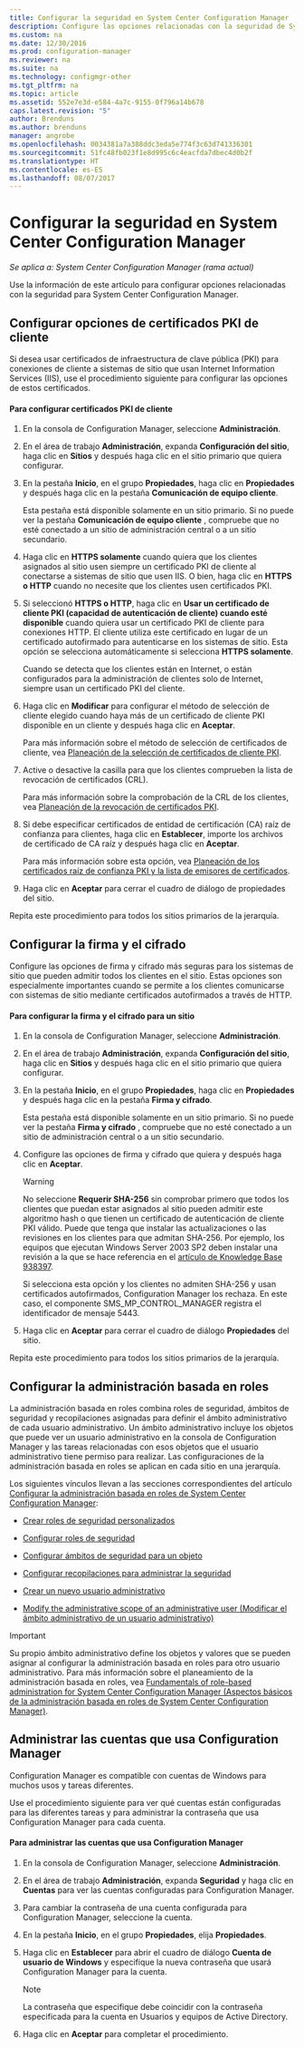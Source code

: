 ```yaml
---
title: Configurar la seguridad en System Center Configuration Manager | Microsoft Docs
description: Configure las opciones relacionadas con la seguridad de System Center Configuration Manager.
ms.custom: na
ms.date: 12/30/2016
ms.prod: configuration-manager
ms.reviewer: na
ms.suite: na
ms.technology: configmgr-other
ms.tgt_pltfrm: na
ms.topic: article
ms.assetid: 552e7e3d-e584-4a7c-9155-0f796a14b678
caps.latest.revision: "5"
author: Brenduns
ms.author: brenduns
manager: angrobe
ms.openlocfilehash: 0034381a7a388ddc3eda5e774f3c63d741336301
ms.sourcegitcommit: 51fc48fb023f1e8d995c6c4eacfda7dbec4d0b2f
ms.translationtype: HT
ms.contentlocale: es-ES
ms.lasthandoff: 08/07/2017
---
```

# <a name="configure-security-in-system-center-configuration-manager"></a>Configurar la seguridad en System Center Configuration Manager

*Se aplica a: System Center Configuration Manager (rama actual)*

Use la información de este artículo para configurar opciones relacionadas con la seguridad para System Center Configuration Manager.  

##  <a name="BKMK_ConfigureClientPKI"></a> Configurar opciones de certificados PKI de cliente  
Si desea usar certificados de infraestructura de clave pública (PKI) para conexiones de cliente a sistemas de sitio que usan Internet Information Services (IIS), use el procedimiento siguiente para configurar las opciones de estos certificados.  

#### <a name="to-configure-client-pki-certificate-settings"></a>Para configurar certificados PKI de cliente  

1.  En la consola de Configuration Manager, seleccione **Administración**.  

2.  En el área de trabajo **Administración**, expanda **Configuración del sitio**, haga clic en **Sitios** y después haga clic en el sitio primario que quiera configurar.  

3.  En la pestaña **Inicio**, en el grupo **Propiedades**, haga clic en **Propiedades** y después haga clic en la pestaña **Comunicación de equipo cliente**.  

    Esta pestaña está disponible solamente en un sitio primario. Si no puede ver la pestaña **Comunicación de equipo cliente** , compruebe que no esté conectado a un sitio de administración central o a un sitio secundario.  

4.  Haga clic en **HTTPS solamente** cuando quiera que los clientes asignados al sitio usen siempre un certificado PKI de cliente al conectarse a sistemas de sitio que usen IIS. O bien, haga clic en **HTTPS o HTTP** cuando no necesite que los clientes usen certificados PKI.  

5.  Si seleccionó **HTTPS o HTTP**, haga clic en **Usar un certificado de cliente PKI (capacidad de autenticación de cliente) cuando esté disponible** cuando quiera usar un certificado PKI de cliente para conexiones HTTP. El cliente utiliza este certificado en lugar de un certificado autofirmado para autenticarse en los sistemas de sitio. Esta opción se selecciona automáticamente si selecciona **HTTPS solamente**.  

    Cuando se detecta que los clientes están en Internet, o están configurados para la administración de clientes solo de Internet, siempre usan un certificado PKI del cliente.  

6.  Haga clic en **Modificar** para configurar el método de selección de cliente elegido cuando haya más de un certificado de cliente PKI disponible en un cliente y después haga clic en **Aceptar**.  

    Para más información sobre el método de selección de certificados de cliente, vea [Planeación de la selección de certificados de cliente PKI](../../../core/plan-design/security/plan-for-security.md#BKMK_PlanningForClientCertificateSelection).  

7.  Active o desactive la casilla para que los clientes comprueben la lista de revocación de certificados (CRL).  

    Para más información sobre la comprobación de la CRL de los clientes, vea [Planeación de la revocación de certificados PKI](../../../core/plan-design/security/plan-for-security.md#BKMK_PlanningForCRLs).  

8.  Si debe especificar certificados de entidad de certificación (CA) raíz de confianza para clientes, haga clic en **Establecer**, importe los archivos de certificado de CA raíz y después haga clic en **Aceptar**.  

    Para más información sobre esta opción, vea [Planeación de los certificados raíz de confianza PKI y la lista de emisores de certificados](../../../core/plan-design/security/plan-for-security.md#BKMK_PlanningForRootCAs).  

9. Haga clic en **Aceptar** para cerrar el cuadro de diálogo de propiedades del sitio.  

Repita este procedimiento para todos los sitios primarios de la jerarquía.  

##  <a name="BKMK_ConfigureSigningEncryption"></a> Configurar la firma y el cifrado  
Configure las opciones de firma y cifrado más seguras para los sistemas de sitio que pueden admitir todos los clientes en el sitio. Estas opciones son especialmente importantes cuando se permite a los clientes comunicarse con sistemas de sitio mediante certificados autofirmados a través de HTTP.  

#### <a name="to-configure-signing-and-encryption-for-a-site"></a>Para configurar la firma y el cifrado para un sitio  

1.  En la consola de Configuration Manager, seleccione **Administración**.  

2.  En el área de trabajo **Administración**, expanda **Configuración del sitio**, haga clic en **Sitios** y después haga clic en el sitio primario que quiera configurar.  

3.  En la pestaña **Inicio**, en el grupo **Propiedades**, haga clic en **Propiedades** y después haga clic en la pestaña **Firma y cifrado**.  

    Esta pestaña está disponible solamente en un sitio primario. Si no puede ver la pestaña **Firma y cifrado** , compruebe que no esté conectado a un sitio de administración central o a un sitio secundario.  

4.  Configure las opciones de firma y cifrado que quiera y después haga clic en **Aceptar**.  

    > [!WARNING]  
    >  No seleccione **Requerir SHA-256** sin comprobar primero que todos los clientes que puedan estar asignados al sitio pueden admitir este algoritmo hash o que tienen un certificado de autenticación de cliente PKI válido. Puede que tenga que instalar las actualizaciones o las revisiones en los clientes para que admitan SHA-256. Por ejemplo, los equipos que ejecutan Windows Server 2003 SP2 deben instalar una revisión a la que se hace referencia en el [artículo de Knowledge Base 938397](http://go.microsoft.com/fwlink/p/?LinkId=226666).  
    >   
    >  Si selecciona esta opción y los clientes no admiten SHA-256 y usan certificados autofirmados, Configuration Manager los rechaza. En este caso, el componente SMS_MP_CONTROL_MANAGER registra el identificador de mensaje 5443.  

5.  Haga clic en **Aceptar** para cerrar el cuadro de diálogo **Propiedades** del sitio.  

Repita este procedimiento para todos los sitios primarios de la jerarquía.  

##  <a name="BKMK_ConfigureRBA"></a> Configurar la administración basada en roles  
La administración basada en roles combina roles de seguridad, ámbitos de seguridad y recopilaciones asignadas para definir el ámbito administrativo de cada usuario administrativo. Un ámbito administrativo incluye los objetos que puede ver un usuario administrativo en la consola de Configuration Manager y las tareas relacionadas con esos objetos que el usuario administrativo tiene permiso para realizar. Las configuraciones de la administración basada en roles se aplican en cada sitio en una jerarquía.  

Los siguientes vínculos llevan a las secciones correspondientes del artículo [Configurar la administración basada en roles de System Center Configuration Manager](../../../core/servers/deploy/configure/configure-role-based-administration.md):  

-   [Crear roles de seguridad personalizados](../../../core/servers/deploy/configure/configure-role-based-administration.md#BKMK_CreateSecRole)  

-   [Configurar roles de seguridad](../../../core/servers/deploy/configure/configure-role-based-administration.md#BKMK_ConfigSecRole)  

-   [Configurar ámbitos de seguridad para un objeto](../../../core/servers/deploy/configure/configure-role-based-administration.md#BKMK_ConfigSecScope)  

-   [Configurar recopilaciones para administrar la seguridad](../../../core/servers/deploy/configure/configure-role-based-administration.md#BKMK_ConfigColl)  

-   [Crear un nuevo usuario administrativo](../../../core/servers/deploy/configure/configure-role-based-administration.md#BKMK_Create_AdminUser)  

-   [Modify the administrative scope of an administrative user (Modificar el ámbito administrativo de un usuario administrativo)](../../../core/servers/deploy/configure/configure-role-based-administration.md#BKMK_ModAdminUser)  

> [!IMPORTANT]  
>  Su propio ámbito administrativo define los objetos y valores que se pueden asignar al configurar la administración basada en roles para otro usuario administrativo. Para más información sobre el planeamiento de la administración basada en roles, vea [Fundamentals of role-based administration for System Center Configuration Manager (Aspectos básicos de la administración basada en roles de System Center Configuration Manager)](../../../core/understand/fundamentals-of-role-based-administration.md).  

##  <a name="BKMK_ManageAccounts"></a> Administrar las cuentas que usa Configuration Manager  
Configuration Manager es compatible con cuentas de Windows para muchos usos y tareas diferentes.  

Use el procedimiento siguiente para ver qué cuentas están configuradas para las diferentes tareas y para administrar la contraseña que usa Configuration Manager para cada cuenta.  

#### <a name="to-manage-accounts-that-are-used-by-configuration-manager"></a>Para administrar las cuentas que usa Configuration Manager  

1.  En la consola de Configuration Manager, seleccione **Administración**.  

2.  En el área de trabajo **Administración**, expanda **Seguridad** y haga clic en **Cuentas** para ver las cuentas configuradas para Configuration Manager.  

3.  Para cambiar la contraseña de una cuenta configurada para Configuration Manager, seleccione la cuenta.  

4.  En la pestaña **Inicio**, en el grupo **Propiedades**, elija **Propiedades**.  

5.  Haga clic en **Establecer** para abrir el cuadro de diálogo **Cuenta de usuario de Windows** y especifique la nueva contraseña que usará Configuration Manager para la cuenta.  

    > [!NOTE]  
    >  La contraseña que especifique debe coincidir con la contraseña especificada para la cuenta en Usuarios y equipos de Active Directory.  

6.  Haga clic en **Aceptar** para completar el procedimiento.  
